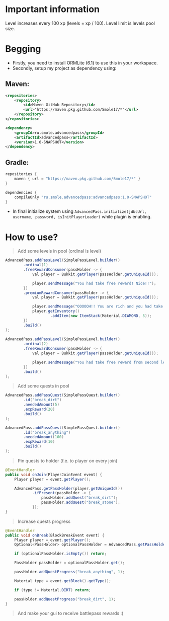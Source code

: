 # Important information
Level increases every 100 xp (levels = xp / 100). Level limit is levels pool size.

# Begging
- Firstly, you need to install ORMLite (6.1) to use this in your workspace.
- Secondly, setup my project as dependency using:
## Maven:
```xml
<repositories>
    <repository>
        <id>Maven GitHub Repository</id>
        <url>"https://maven.pkg.github.com/Smole17/*"</url>
    </repository>
</repositories>
```
```xml
<dependency>
    <groupId>ru.smole.advancedpass</groupId>
    <artifactId>advancedpass</artifactId>
    <version>1.0-SNAPSHOT</version>
</dependency>
```
## Gradle:
```gradle
repositories {
    maven { url = "https://maven.pkg.github.com/Smole17/*" }
}
```
```gradle
dependencies {
    compileOnly "ru.smole.advancedpass:advancedpass:1.0-SNAPSHOT"
}
```
- In final initialize system using ``AdvancedPass.initialize(jdbcUrl, username, password, isInitPlayerLoader)`` while plugin is enabling.

# How to use?
> Add some levels in pool (ordinal is level)
```java
AdvancedPass.addPassLevel(SimplePassLevel.builder()
        .ordinal(1)
        .freeRewardConsumer(passHolder -> {
            val player = Bukkit.getPlayer(passHolder.getUniqueId());

            player.sendMessage("You had take free reward! Nice!!");
        })
        .premiumRewardConsumer(passHolder -> {
            val player = Bukkit.getPlayer(passHolder.getUniqueId());

            player.sendMessage("OOOOOH!! You are rich and you had take premium reward! That's awesome!!!");
            player.getInventory()
                    .addItem(new ItemStack(Material.DIAMOND, 5));
        })
        .build()
);
        
AdvancedPass.addPassLevel(SimplePassLevel.builder()
        .ordinal(2)
        .freeRewardConsumer(passHolder -> {
            val player = Bukkit.getPlayer(passHolder.getUniqueId());

            player.sendMessage("You had take free reward from second level!");
        })
        .build()
);
```
> Add some quests in pool
```java
AdvancedPass.addPassQuest(SimplePassQuest.builder()
        .id("break_dirt")
        .neededAmount(5)
        .expReward(20)
        .build()
);

AdvancedPass.addPassQuest(SimplePassQuest.builder()
        .id("break_anything")
        .neededAmount(100)
        .expReward(10)
        .build()
);
```
> Pin quests to holder (f.e. to player on every join)
```java
@EventHandler
public void onJoin(PlayerJoinEvent event) {
    Player player = event.getPlayer();

    AdvancedPass.getPassHolder(player.getUniqueId())
            .ifPresent(passHolder -> {
                passHolder.addQuest("break_dirt");
                passHolder.addQuest("break_stone");
            });
}
```
> Increase quests progress
```java
@EventHandler
public void onBreak(BlockBreakEvent event) {
    Player player = event.getPlayer();
    Optional<PassHolder> optionalPassHolder = AdvancedPass.getPassHolder(player.getUniqueId());

    if (optionalPassHolder.isEmpty()) return;

    PassHolder passHolder = optionalPassHolder.get();

    passHolder.addQuestProgress("break_anything", 1);

    Material type = event.getBlock().getType();

    if (type != Material.DIRT) return;

    passHolder.addQuestProgress("break_dirt", 1);
}
```
> And make your gui to receive battlepass rewards :)

